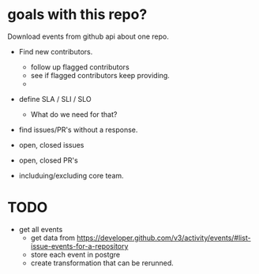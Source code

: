 # goals with this repo?

Download events from github api about one repo.

- Find new contributors.
  - follow up flagged contributors
  - see if flagged contributors keep providing.
  - 
  
- define SLA / SLI / SLO
  - What do we need for that? 
  
- find issues/PR's without a response.
- open, closed issues
- open, closed PR's
- includuing/excluding core team. 


# TODO
- get all events
  - get data from https://developer.github.com/v3/activity/events/#list-issue-events-for-a-repository
  - store each event in postgre
  - create transformation that can be rerunned.
